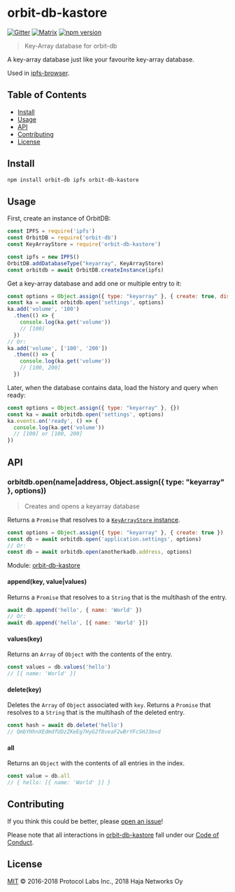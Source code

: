# orbit-db-kastore

[![Gitter](https://img.shields.io/gitter/room/nwjs/nw.js.svg)](https://gitter.im/orbitdb/Lobby) [![Matrix](https://img.shields.io/badge/matrix-%23orbitdb%3Apermaweb.io-blue.svg)](https://riot.permaweb.io/#/room/#orbitdb:permaweb.io) [![npm version](https://badge.fury.io/js/orbit-db-kastore.svg)](https://badge.fury.io/js/orbit-db-kastore)

> Key-Array database for orbit-db

A key-array database just like your favourite key-array database.

Used in [ipfs-browser](https://github.com/ThalusA/ipfs-browser).

## Table of Contents

- [Install](#install)
- [Usage](#usage)
- [API](#api)
- [Contributing](#contributing)
- [License](#license)

## Install

```bash
npm install orbit-db ipfs orbit-db-kastore
```

## Usage

First, create an instance of OrbitDB:

```javascript
const IPFS = require('ipfs')
const OrbitDB = require('orbit-db')
const KeyArrayStore = require('orbit-db-kastore')

const ipfs = new IPFS()
OrbitDB.addDatabaseType("keyarray", KeyArrayStore)
const orbitdb = await OrbitDB.createInstance(ipfs)
```

Get a key-array database and add one or multiple entry to it:

```javascript
const options = Object.assign({ type: "keyarray" }, { create: true, disableDelete: false }) // yes you can disable delete command by setting this to true (it is optional and false by default)
const ka = await orbitdb.open('settings', options)
ka.add('volume', '100')
  .then(() => {
    console.log(ka.get('volume'))
    // [100]
  })
// Or:
ka.add('volume', ['100', '200'])
  .then(() => {
    console.log(ka.get('volume'))
    // [100, 200]
  })
```

Later, when the database contains data, load the history and query when ready:

```javascript
const options = Object.assign({ type: "keyarray" }, {})
const ka = await orbitdb.open('settings', options)
ka.events.on('ready', () => {
  console.log(ka.get('volume'))
  // [100] or [100, 200]
})
```

## API

### orbitdb.open(name|address, Object.assign({ type: "keyarray" }, options))

> Creates and opens a keyarray database

Returns a `Promise` that resolves to a [`KeyArrayStore` instance](https://github.com/ThalusA/orbit-db-kastore).

```javascript
const options = Object.assign({ type: "keyarray" }, { create: true })
const db = await orbitdb.open('application.settings', options)
// Or:
const db = await orbitdb.open(anotherkadb.address, options)
```

Module: [orbit-db-kastore](https://github.com/ThalusA/orbit-db-kastore)

#### append(key, value|values)

Returns a `Promise` that resolves to a `String` that is the multihash of the entry.

  ```javascript
  await db.append('hello', { name: 'World' })
  // Or:
  await db.append('hello', [{ name: 'World' }])
  ```

#### values(key)

Returns an `Array` of `Object` with the contents of the entry.

  ```javascript
  const values = db.values('hello')
  // [{ name: 'World' }]
  ```

#### delete(key)

Deletes the `Array` of `Object` associated with `key`. Returns a `Promise` that resolves to a `String` that is the multihash of the deleted entry.

  ```javascript
  const hash = await db.delete('hello')
  // QmbYHhnXEdmdfUDzZKeEg7HyG2f8veaF2wBrYFcSHJ3mvd
  ```

#### all

Returns an `Object` with the contents of all entries in the index.

  ```javascript
  const value = db.all
  // { hello: [{ name: 'World' }] }
  ```

## Contributing

If you think this could be better, please [open an issue](https://github.com/ThalusA/orbit-db-kastore/issues/new)!

Please note that all interactions in [orbit-db-kastore](https://github.com/ThalusA/orbit-db-kastore) fall under our [Code of Conduct](CODE_OF_CONDUCT.md).

## License

[MIT](LICENSE) ©️ 2016-2018 Protocol Labs Inc., 2018 Haja Networks Oy

